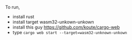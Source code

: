 To run, 
* install rust
* install target wasm32-unkown-unkown
* install this guy https://github.com/koute/cargo-web
* type `cargo web start --target=wasm32-unknown-unkown`

